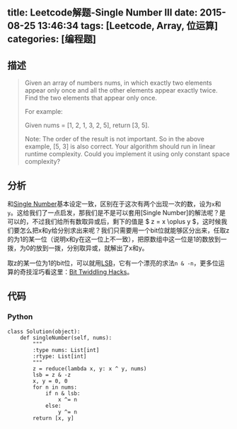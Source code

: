 title: Leetcode解题-Single Number III
date: 2015-08-25 13:46:34
tags: [Leetcode, Array, 位运算]
categories: [编程题]
---

## 描述

> Given an array of numbers nums, in which exactly two elements appear only once and all the other elements appear exactly twice. Find the two elements that appear only once.
>
> For example:
>
> Given nums = [1, 2, 1, 3, 2, 5], return [3, 5].
>
> Note:
> The order of the result is not important. So in the above example, [5, 3] is also correct.
> Your algorithm should run in linear runtime complexity. Could you implement it using only constant space complexity?

## 分析
和[Single Number][1]基本设定一致，区别在于这次有两个出现一次的数，设为`x`和`y`。这给我们了一点启发，那我们是不是可以套用[Single Number]的解法呢？是可以的，不过我们给所有数取异或后，剩下的值是 $ z = x \oplus y
$，这时候我们要怎么把x和y给分别求出来呢？我们只需要用一个bit位就能够区分出来，任取z的为1的某一位（说明x和y在这一位上不一致），把原数组中这一位是1的数放到一拨，为0的放到一拨，分别取异或，就解出了x和y。

取z的某一位为1的bit位，可以就用[LSB][2]，它有一个漂亮的求法`n & -n`，更多位运算的奇技淫巧看这里：[Bit Twiddling Hacks][3]。

## 代码

### Python
```
class Solution(object):
    def singleNumber(self, nums):
        """
        :type nums: List[int]
        :rtype: List[int]
        """
        z = reduce(lambda x, y: x ^ y, nums)
        lsb = z & -z
        x, y = 0, 0
        for n in nums:
            if n & lsb:
                x ^= n
            else:
                y ^= n
        return [x, y]
```

[1]: /2015/08/25/single-number/
[2]: https://zh.wikipedia.org/wiki/%E6%9C%80%E4%BD%8E%E6%9C%89%E6%95%88%E4%BD%8D
[3]: https://graphics.stanford.edu/~seander/bithacks.html
